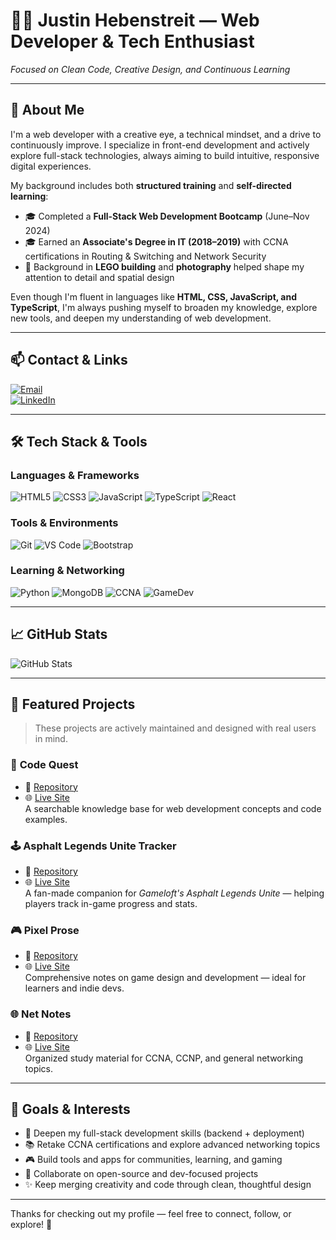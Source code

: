 # 👨‍💻 Justin Hebenstreit — Web Developer & Tech Enthusiast  
*Focused on Clean Code, Creative Design, and Continuous Learning*

---

## 🚀 About Me

I'm a web developer with a creative eye, a technical mindset, and a drive to continuously improve. I specialize in front-end development and actively explore full-stack technologies, always aiming to build intuitive, responsive digital experiences.

My background includes both **structured training** and **self-directed learning**:

- 🎓 Completed a **Full-Stack Web Development Bootcamp** (June–Nov 2024)
- 🎓 Earned an **Associate's Degree in IT (2018–2019)** with CCNA certifications in Routing & Switching and Network Security
- 🧱 Background in **LEGO building** and **photography** helped shape my attention to detail and spatial design

Even though I'm fluent in languages like **HTML, CSS, JavaScript, and TypeScript**, I'm always pushing myself to broaden my knowledge, explore new tools, and deepen my understanding of web development.

---

## 📫 Contact & Links

[![Email](https://img.shields.io/badge/Email-%234a4a4a.svg?&style=for-the-badge&logo=gmail&logoColor=white)](mailto:j.hebenstreit.developer@gmail.com)  
[![LinkedIn](https://img.shields.io/badge/LinkedIn-%230077B5.svg?&style=for-the-badge&logo=linkedin&logoColor=white)](https://www.linkedin.com/in/justin-hebenstreit-6ba22920/)

---

## 🛠️ Tech Stack & Tools

### Languages & Frameworks  
![HTML5](https://img.shields.io/badge/HTML5-E34F26?style=flat&logo=html5&logoColor=white)
![CSS3](https://img.shields.io/badge/CSS3-1572B6?style=flat&logo=css3&logoColor=white)
![JavaScript](https://img.shields.io/badge/JavaScript-F7DF1E?style=flat&logo=javascript&logoColor=black)
![TypeScript](https://img.shields.io/badge/TypeScript-007ACC?style=flat&logo=typescript&logoColor=white)
![React](https://img.shields.io/badge/React-61DAFB?style=flat&logo=react&logoColor=black)

### Tools & Environments  
![Git](https://img.shields.io/badge/Git-F05032?style=flat&logo=git&logoColor=white)
![VS Code](https://img.shields.io/badge/VS_Code-007ACC?style=flat&logo=visual-studio-code&logoColor=white)
![Bootstrap](https://img.shields.io/badge/Bootstrap-563D7C?style=flat&logo=bootstrap&logoColor=white)

### Learning & Networking  
![Python](https://img.shields.io/badge/Python-3776AB?style=flat&logo=python&logoColor=white)
![MongoDB](https://img.shields.io/badge/MongoDB-4EA94B?style=flat&logo=mongodb&logoColor=white)
![CCNA](https://img.shields.io/badge/CCNA-Certified-blue?style=flat&logo=cisco&logoColor=white)
![GameDev](https://img.shields.io/badge/Game_Development-Learning-purple?style=flat)

---

## 📈 GitHub Stats

![GitHub Stats](https://github-readme-stats.vercel.app/api?username=JHebenstreit48&show_icons=true&include_all_commits=true&count_private=true&custom_title=GitHub%20Stats&bg_color=0d1117&title_color=800080&text_color=9f9f9f&icon_color=00008B&ring_color=FFD700&border_radius=15&cache_seconds=1800)

---

## 📌 Featured Projects

> These projects are actively maintained and designed with real users in mind.

### 🔖 **Code Quest**
- 📁 [Repository](https://github.com/JHebenstreit48/coding-notes-react)  
- 🌐 [Live Site](https://web-dev-codequest.netlify.app/)  
A searchable knowledge base for web development concepts and code examples.

### 🕹 **Asphalt Legends Unite Tracker**
- 📁 [Repository](https://github.com/JHebenstreit48/asphalt-legends-unite-react)  
- 🌐 [Live Site](https://asphalt-legends-unite-react.onrender.com/)  
A fan-made companion for *Gameloft's Asphalt Legends Unite* — helping players track in-game progress and stats.

### 🎮 **Pixel Prose**
- 📁 [Repository](https://github.com/JHebenstreit48/game-development-notes)  
- 🌐 [Live Site](https://game-development-notes.netlify.app/)  
Comprehensive notes on game design and development — ideal for learners and indie devs.

### 🌐 **Net Notes**
- 📁 [Repository](https://github.com/JHebenstreit48/NetNotes)  
- 🌐 [Live Site](https://netnotes.netlify.app/)  
Organized study material for CCNA, CCNP, and general networking topics.

---

## 🎯 Goals & Interests

- 🔧 Deepen my full-stack development skills (backend + deployment)
- 📚 Retake CCNA certifications and explore advanced networking topics
- 🎮 Build tools and apps for communities, learning, and gaming
- 🤝 Collaborate on open-source and dev-focused projects
- ✨ Keep merging creativity and code through clean, thoughtful design

---

Thanks for checking out my profile — feel free to connect, follow, or explore! 🚀

